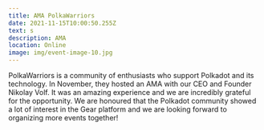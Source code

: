 ```yaml
---
title: AMA PolkaWarriors
date: 2021-11-15T10:00:50.255Z
text: s
description: AMA
location: Online
image: img/event-image-10.jpg
---
```

PolkaWarriors is a community of enthusiasts who support Polkadot and its technology. In November, they hosted an AMA with our CEO and Founder Nikolay Volf. It was an amazing experience and we are incredibly grateful for the opportunity. We are honoured that the Polkadot community showed a lot of interest in the Gear platform and we are looking forward to organizing more events together!